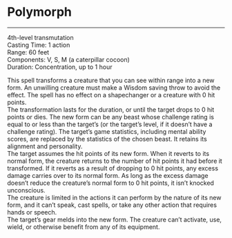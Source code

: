 # Polymorph

---

4th-level transmutation<br>
Casting Time: 1 action<br>
Range: 60 feet<br>
Components: V, S, M (a caterpillar cocoon)<br>
Duration: Concentration, up to 1 hour

This spell transforms a creature that you can see within range into a new form. An unwilling creature must make a Wisdom saving throw to avoid the effect. The spell has no effect on a shapechanger or a creature with 0 hit points.<br>
The transformation lasts for the duration, or until the target drops to 0 hit points or dies. The new form can be any beast whose challenge rating is equal to or less than the target’s (or the target’s level, if it doesn’t have a challenge rating). The target’s game statistics, including mental ability scores, are replaced by the statistics of the chosen beast. It retains its alignment and personality.<br>
The target assumes the hit points of its new form. When it reverts to its normal form, the creature returns to the number of hit points it had before it transformed. If it reverts as a result of dropping to 0 hit points, any excess damage carries over to its normal form. As long as the excess damage doesn’t reduce the creature’s normal form to 0 hit points, it isn’t knocked unconscious.<br>
The creature is limited in the actions it can perform by the nature of its new form, and it can’t speak, cast spells, or take any other action that requires hands or speech.<br>
The target’s gear melds into the new form. The creature can’t activate, use, wield, or otherwise benefit from any of its equipment.